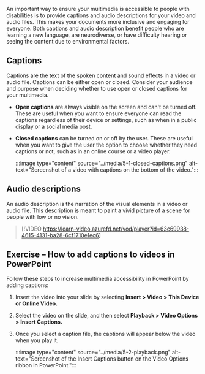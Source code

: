 An important way to ensure your multimedia is accessible to people with disabilities is to provide captions and audio descriptions for your video and audio files. This makes your documents more inclusive and engaging for everyone. Both captions and audio description benefit people who are learning a new language, are neurodiverse, or have difficulty hearing or seeing the content due to environmental factors. 

## Captions

Captions are the text of the spoken content and sound effects in a video or audio file. Captions can be either open or closed. Consider your audience and purpose when deciding whether to use open or closed captions for your multimedia.

- **Open captions** are always visible on the screen and can't be turned off. These are useful when you want to ensure everyone can read the captions regardless of their device or settings, such as when in a public display or a social media post.

- **Closed captions** can be turned on or off by the user. These are useful when you want to give the user the option to choose whether they need captions or not, such as in an online course or a video player.

  :::image type="content" source="../media/5-1-closed-captions.png" alt-text="Screenshot of a video with captions on the bottom of the video.":::

## Audio descriptions

An audio description is the narration of the visual elements in a video or audio file. This description is meant to paint a vivid picture of a scene for people with low or no vision.


> [!VIDEO https://learn-video.azurefd.net/vod/player?id=63c69938-4615-4131-ba28-6cf1710e1ec6]

## Exercise – How to add captions to videos in PowerPoint

Follow these steps to increase multimedia accessibility in PowerPoint by adding captions: 

1. Insert the video into your slide by selecting **Insert > Video > This Device or Online Video.**
2. Select the video on the slide, and then select **Playback > Video Options > Insert Captions.**
3. Once you select a caption file, the captions will appear below the video when you play it.

   :::image type="content" source="../media/5-2-playback.png" alt-text="Screenshot of the Insert Captions button on the Video Options ribbon in PowerPoint.":::
